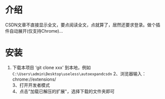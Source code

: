 # 介绍
CSDN文章不直接显示全文，要点阅读全文，点就算了，居然还要求登录。做个插件自动展开(仅支持Chrome)...

# 安装
1. 下载本项目 ‘git clone xxx' 到本地，例如`C:\Users\admin\Desktop\useless\autoexpandcsdn`
2、浏览器输入：chrome://extensions/   
3、打开开发者模式   
4、点击"加载已解压的扩展"，选择下载的文件夹即可